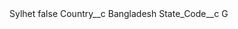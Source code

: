 <?xml version="1.0" encoding="UTF-8"?>
<CustomMetadata xmlns="http://soap.sforce.com/2006/04/metadata" xmlns:xsi="http://www.w3.org/2001/XMLSchema-instance" xmlns:xsd="http://www.w3.org/2001/XMLSchema">
    <label>Sylhet</label>
    <protected>false</protected>
    <values>
        <field>Country__c</field>
        <value xsi:type="xsd:string">Bangladesh</value>
    </values>
    <values>
        <field>State_Code__c</field>
        <value xsi:type="xsd:string">G</value>
    </values>
</CustomMetadata>
